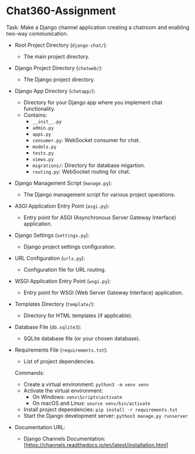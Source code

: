 # Chat360-Assignment
Task:
Make a Django channel application creating a chatroom and enabling two-way communication.




- Root Project Directory (`django-chat/`):
  - The main project directory.

- Django Project Directory (`chatweb/`):
  - The Django project directory.

- Django App Directory (`chatapp/`):
  - Directory for your Django app where you implement chat functionality.
  - Contains:
    - `__init__.py`
    - `admin.py`
    - `apps.py`
    - `consumer.py`: WebSocket consumer for chat.
    - `models.py`
    - `tests.py`
    - `views.py`
    - `migrations/`: Directory for database migartion.
    - `routing.py`: WebSocket routing for chat.

- Django Management Script (`manage.py`):
  - The Django management script for various project operations.


- ASGI Application Entry Point (`asgi.py`):
  - Entry point for ASGI (Asynchronous Server Gateway Interface) application.

- Django Settings (`settings.py`):
  - Django project settings configuration.

- URL Configuration (`urls.py`):
  - Configuration file for URL routing.

- WSGI Application Entry Point (`wsgi.py`):
  - Entry point for WSGI (Web Server Gateway Interface) application.

- Templates Directory (`template/`):
  - Directory for HTML templates (if applicable).

- Database File (`db.sqlite3`):
  - SQLite database file (or your chosen database).

- Requirements File (`requirements.txt`):
  - List of project dependencies.


  Commands:
  - Create a virtual environment: `python3 -m venv venv`
  - Activate the virtual environment:
    - On Windows: `venv\Scripts\activate`
    - On macOS and Linux: `source venv/bin/activate`
  - Install project dependencies: `pip install -r requirements.txt`
  - Start the Django development server: `python3 manage.py runserver`

- Documentation URL:
  - Django Channels Documentation: [https://channels.readthedocs.io/en/latest/installation.html]

